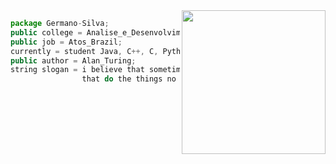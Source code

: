  <img align='right' src="https://media.giphy.com/media/hiJ9ypGI5tIKdwKoK2/giphy.gif" width="230">

~~~javascript
package Germano-Silva;
public college = Analise_e_Desenvolvimento_de_Sistemas;
public job = Atos_Brazil;
currently = student Java, C++, C, Python & JavaScript;
public author = Alan_Turing;
string slogan = i believe that sometimes it's the people no one expects anything,
                that do the things no one can imagine;
 ~~~


